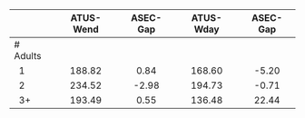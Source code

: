 
|                      |    ATUS-Wend |     ASEC-Gap |    ATUS-Wday |     ASEC-Gap |
| -------------------- | :----------: | :----------: | :----------: | :----------: |
| # Adults             |              |              |              |              |
| &nbsp;&nbsp;1        |       188.82 |         0.84 |       168.60 |        -5.20 |
| &nbsp;&nbsp;2        |       234.52 |        -2.98 |       194.73 |        -0.71 |
| &nbsp;&nbsp;3+       |       193.49 |         0.55 |       136.48 |        22.44 |

